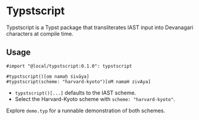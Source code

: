 # Typstscript

Typstscript is a Typst package that transliterates IAST input into Devanagari characters at compile time.

## Usage

```typst
#import "@local/typstscript:0.1.0": typstscript

#typstscript()[oṃ namaḥ śivāya]
#typstscript(scheme: "harvard-kyoto")[oM namaH zivAya]
```

- `typstscript()[...]` defaults to the IAST scheme.
- Select the Harvard-Kyoto scheme with `scheme: "harvard-kyoto"`.

Explore `demo.typ` for a runnable demonstration of both schemes.
